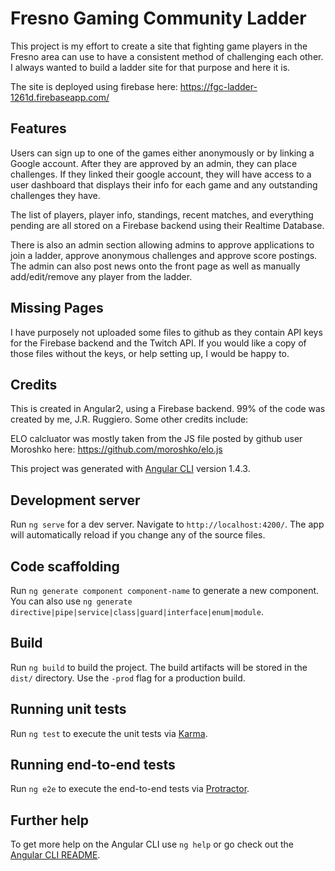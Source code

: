 # Fresno Gaming Community Ladder

This project is my effort to create a site that fighting game players in the Fresno area can use to have a consistent method of challenging each other. I always wanted to build a ladder site for that purpose and here it is.

The site is deployed using firebase here: https://fgc-ladder-1261d.firebaseapp.com/

## Features

Users can sign up to one of the games either anonymously or by linking a Google account. After they are approved by an admin, they can place challenges. If they linked their google account, they will have access to a user dashboard that displays their info for each game and any outstanding challenges they have.

The list of players, player info, standings, recent matches, and everything pending are all stored on a Firebase backend using their Realtime Database.

There is also an admin section allowing admins to approve applications to join a ladder, approve anonymous challenges and approve score postings. The admin can also post news onto the front page as well as manually add/edit/remove any player from the ladder.

## Missing Pages

I have purposely not uploaded some files to github as they contain API keys for the Firebase backend and the Twitch API. If you would like a copy of those files without the keys, or help setting up, I would be happy to.

## Credits

This is created in Angular2, using a Firebase backend. 99% of the code was created by me, J.R. Ruggiero. Some other credits include:

ELO calcluator was mostly taken from the JS file posted by github user Moroshko here:
https://github.com/moroshko/elo.js


This project was generated with [Angular CLI](https://github.com/angular/angular-cli) version 1.4.3.

## Development server

Run `ng serve` for a dev server. Navigate to `http://localhost:4200/`. The app will automatically reload if you change any of the source files.

## Code scaffolding

Run `ng generate component component-name` to generate a new component. You can also use `ng generate directive|pipe|service|class|guard|interface|enum|module`.

## Build

Run `ng build` to build the project. The build artifacts will be stored in the `dist/` directory. Use the `-prod` flag for a production build.

## Running unit tests

Run `ng test` to execute the unit tests via [Karma](https://karma-runner.github.io).

## Running end-to-end tests

Run `ng e2e` to execute the end-to-end tests via [Protractor](http://www.protractortest.org/).

## Further help

To get more help on the Angular CLI use `ng help` or go check out the [Angular CLI README](https://github.com/angular/angular-cli/blob/master/README.md).
